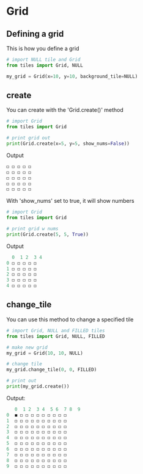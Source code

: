 # Grid

## Defining a grid
This is how you define a grid
```py
# import NULL tile and Grid
from tiles import Grid, NULL

my_grid = Grid(x=10, y=10, background_tile=NULL)
```

## create
You can create with the 'Grid.create()' method
```py
# import Grid
from tiles import Grid

# print grid out
print(Grid.create(x=5, y=5, show_nums=False))
```
Output
```py
◻ ◻ ◻ ◻ ◻ 
◻ ◻ ◻ ◻ ◻
◻ ◻ ◻ ◻ ◻
◻ ◻ ◻ ◻ ◻
◻ ◻ ◻ ◻ ◻
```
With 'show_nums' set to true, it will show numbers
```py
# import Grid
from tiles import Grid

# print grid w nums
print(Grid.create(5, 5, True))
```
Output
```py
  0  1 2  3 4 
0 ◻ ◻ ◻ ◻ ◻
1 ◻ ◻ ◻ ◻ ◻
2 ◻ ◻ ◻ ◻ ◻
3 ◻ ◻ ◻ ◻ ◻
4 ◻ ◻ ◻ ◻ ◻
```

## change_tile
You can use this method to change a specified tile
```py
# import Grid, NULL and FILLED tiles
from tiles import Grid, NULL, FILLED

# make new grid
my_grid = Grid(10, 10, NULL)

# change tile
my_grid.change_tile(0, 0, FILLED)

# print out
print(my_grid.create())

```

Output:
```py
   0  1 2  3 4  5 6  7 8  9  
0  ◼ ◻ ◻ ◻ ◻ ◻ ◻ ◻ ◻ ◻  
1  ◻ ◻ ◻ ◻ ◻ ◻ ◻ ◻ ◻ ◻  
2  ◻ ◻ ◻ ◻ ◻ ◻ ◻ ◻ ◻ ◻  
3  ◻ ◻ ◻ ◻ ◻ ◻ ◻ ◻ ◻ ◻  
4  ◻ ◻ ◻ ◻ ◻ ◻ ◻ ◻ ◻ ◻  
5  ◻ ◻ ◻ ◻ ◻ ◻ ◻ ◻ ◻ ◻  
6  ◻ ◻ ◻ ◻ ◻ ◻ ◻ ◻ ◻ ◻  
7  ◻ ◻ ◻ ◻ ◻ ◻ ◻ ◻ ◻ ◻  
8  ◻ ◻ ◻ ◻ ◻ ◻ ◻ ◻ ◻ ◻  
9  ◻ ◻ ◻ ◻ ◻ ◻ ◻ ◻ ◻ ◻  
```